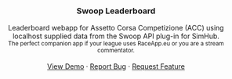 
<div align="center">

  <h3 align="center">Swoop Leaderboard</h3>

  <p align="center">
    Leaderboard webapp for Assetto Corsa Competizione (ACC) using localhost supplied data from the Swoop API plug-in for SimHub.<br />
    <small>The perfect companion app if your league uses RaceApp.eu or you are a stream commentator.</small>
    <br />
    <br />
    <a href="https://growe19.github.io/swoop-leaderboard/?mode=static&hide=0&order=1&class=&showme=&refresh=2500">View Demo</a>
    ·
    <a href="https://github.com/growe19/swoop-leaderboard/issues">Report Bug</a>
    ·
    <a href="https://github.com/growe19/swoop-leaderboard/issues">Request Feature</a>
  </p>
</div>

